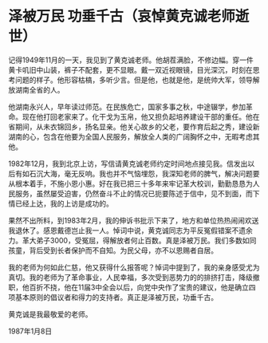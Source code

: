 # 泽被万民 功垂千古（哀悼黄克诚老师逝世）

记得1949年11月的一天，我见到了黄克诚老师。他胡茬满脸，不修边幅。穿一件黄卡叽旧中山装，裤子不配套，更不显眼。戴一双近视眼镜，目光深沉，时刻在思考问题的样子。他形容枯槁，多听少言。但是他，也就是他，是统帅大军，领导解放湖南全省的人。

他湖南永兴人，早年读过师范。在民族危亡，国家多事之秋，中途辍学，参加革命。现在他打回老家来了。化干戈为玉帛，他又担负起培养建设干部的重任。他在省期间，从未衣锦回乡，扬名显亲。他关心故乡的父老，要作育后起之秀，建设新湖南的心，包含在他要为全国人民服务，解放全人类的广阔胸怀之中，无暇考虑其他。

1982年12月，我到北京上访，写信请黄克诚老师约定时间地点接见我。信发出以后有如石沉大海，毫无反响。我也并不气恼埋怨，我深知老师的脾气，解决问题要从根本着手，不施小恩小惠。好在我已把三十多年来牢记革大校训，勤勤恳恳为人民服务，虽然屡受迫害，仍然奋斗不止的情况已扼要陈述于信中，见不到面，而下情已经上达，我的上访是成功的。

果然不出所料，到1983年2月，我的伸诉书批示下来了，地方和单位热热闹闹欢送我退休了。感恩戴德岂止我一人。悼词中说，黄克诚同志为平反冤假错案不遗余力。革大弟子3000，受冤屈，得解放者何止百数。真是泽被万民。我们多数如同孩童，背后受到长者保护而不自知。为民父母，亦不以恩赐者自居。

我的老师为何如此仁慈，他又获得什么报答呢？悼词中提到了，我的亲身感受尤为真切。我的老师为了革命事业，人民幸福，多次受到恶势力的的排挤打击，降级撤职，他百折不挠，他在11届3中全会以后，向党中央作了宝贵的建议，他是确立四项基本原则的倡议者和得力的支持者。真正是泽被万民，功垂千古。

黄克诚是我最敬爱的老师。

1987年1月8日

